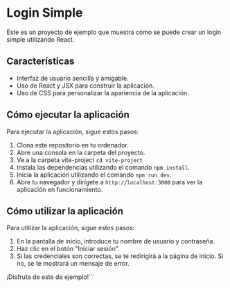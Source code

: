 # Login Simple

Este es un proyecto de ejemplo que muestra cómo se puede crear un login simple utilizando React.

## Características

- Interfaz de usuario sencilla y amigable.
- Uso de React y JSX para construir la aplicación.
- Uso de CSS para personalizar la apariencia de la aplicación.

## Cómo ejecutar la aplicación

Para ejecutar la aplicación, sigue estos pasos:

1. Clona este repositorio en tu ordenador.
2. Abre una consola en la carpeta del proyecto.
3. Ve a la carpeta vite-project `cd vite-project`
3. Instala las dependencias utilizando el comando `npm install`.
4. Inicia la aplicación utilizando el comando `npm run dev`.
5. Abre tu navegador y dirígete a `http://localhost:3000` para ver la aplicación en funcionamiento.

## Cómo utilizar la aplicación

Para utilizar la aplicación, sigue estos pasos:

1. En la pantalla de inicio, introduce tu nombre de usuario y contraseña.
2. Haz clic en el botón "Iniciar sesión".
3. Si las credenciales son correctas, se te redirigirá a la página de inicio. Si no, se te mostrará un mensaje de error.

¡Disfruta de este de ejemplo!```

